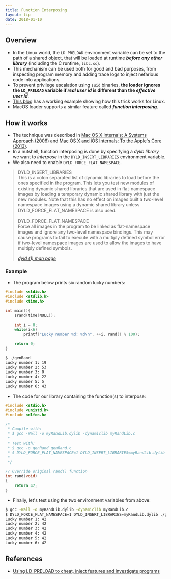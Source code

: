 ```yaml
---
title: Function Interposing
layout: tip
date: 2018-01-10
---
```


## Overview

* In the Linux world, the ```LD_PRELOAD``` environment variable can be set to the path of a shared object, that will be loaded at runtime _**before any other library**_ (including the C runtime, ```libc.so```). 
* This mechanism can be used both for good and bad purposes, from inspecting program memory and adding trace logs to inject nefarious code into applications.
* To prevent privilege escalation using ```suid``` binaries, **the loader ignores the ```LD_PRELOAD``` variable if _real user id_ is different than the _effective user id_**. 
* [This blog](https://rafalcieslak.wordpress.com/2013/04/02/dynamic-linker-tricks-using-ld_preload-to-cheat-inject-features-and-investigate-programs) has a working example showing how this trick works for Linux. 
* MacOS loader supports a similar feature called _**function interposing**_.

## How it works

* The technique was described in [Mac OS X Internals: A Systems Approach (2006)](https://www.amazon.co.uk/Mac-OS-Internals-Approach-paperback/dp/0321278542) and [Mac OS X and iOS Internals: To the Apple's Core (2013)](https://www.amazon.com/Mac-OS-iOS-Internals-Apples/dp/1118057651). 
* In a nutshell, function interposing is done by specifying a _dylib library_ we want to _interpose_ in the ```DYLD_INSERT_LIBRARIES``` environment variable.
* We also need to enable ```DYLD_FORCE_FLAT_NAMESPACE```. 

<blockquote>
  <p>DYLD_INSERT_LIBRARIES <br />   
  This  is  a colon separated list of dynamic libraries to load before the ones specified in the
  program.  This lets you test new modules of existing dynamic shared libraries that are used in
  flat-namespace images by loading a temporary dynamic shared library with just the new modules.
  Note that this has no effect on images built a two-level  namespace  images  using  a  dynamic
  shared library unless DYLD_FORCE_FLAT_NAMESPACE is also used. <br /><br />
DYLD_FORCE_FLAT_NAMESPACE<br />
Force all images in the program to be linked as flat-namespace images and ignore any two-level
  namespace bindings.  This may cause programs to fail to execute with a multiply defined symbol
  error if two-level namespace images are used to allow the images to have multiply defined symbols.
</p>
  <cite><a target="_blank" href="https://developer.apple.com/legacy/library/documentation/Darwin/Reference/ManPages/man1/dyld.1.html">dyld (1) man page</a>
</cite>
</blockquote>

### Example

* The program below prints six random lucky numbers:

```c
#include <stdio.h>
#include <stdlib.h>
#include <time.h>

int main(){
    srand(time(NULL));
    
    int i = 0;
    while(i<6)
        printf("Lucky number %d: %d\n", ++i, rand() % 100);
    
    return 0;
}
```

```bash
$ ./genRand
Lucky number 1: 19
Lucky number 2: 53
Lucky number 3: 0
Lucky number 4: 22
Lucky number 5: 5
Lucky number 6: 43
```
* The code for our library containing the function(s) to interpose:

```c
#include <stdio.h>
#include <unistd.h>
#include <dlfcn.h>

/*
 * Compile with:
 * $ gcc -Wall -o myRandLib.dylib -dynamiclib myRandLib.c
 *
 * Test with:
 * $ gcc -o genRand genRand.c
 * $ DYLD_FORCE_FLAT_NAMESPACE=1 DYLD_INSERT_LIBRARIES=myRandLib.dylib ./genRand
 *
 */

// Override original rand() function
int rand(void)
{
    return 42;
}

```
* Finally, let's test using the two environment variables from above:

```bash
$ gcc -Wall -o myRandLib.dylib -dynamiclib myRandLib.c
$ DYLD_FORCE_FLAT_NAMESPACE=1 DYLD_INSERT_LIBRARIES=myRandLib.dylib ./genRand
Lucky number 1: 42
Lucky number 2: 42
Lucky number 3: 42
Lucky number 4: 42
Lucky number 5: 42
Lucky number 6: 42
```

## References
* [Using LD_PRELOAD to cheat, inject features and investigate programs](https://rafalcieslak.wordpress.com/2013/04/02/dynamic-linker-tricks-using-ld_preload-to-cheat-inject-features-and-investigate-programs)
